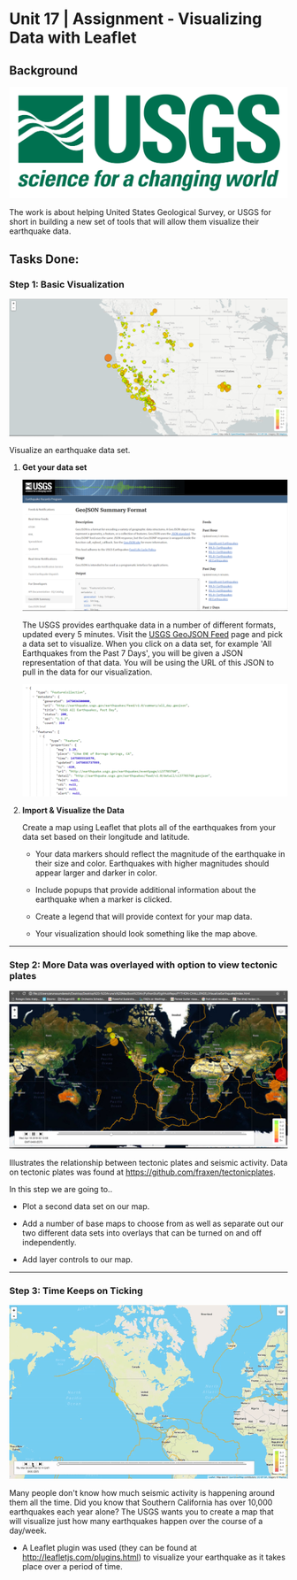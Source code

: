 # Unit 17 | Assignment - Visualizing Data with Leaflet

## Background

![1-Logo](Images/1-Logo.png)

The work is about helping United States Geological Survey, or USGS for short in building a new set of tools that will allow them visualize their earthquake data. 

## Tasks Done: 

### Step 1: Basic Visualization

![2-BasicMap](Images/2-BasicMap.png)

Visualize an earthquake data set.

1. **Get your data set**

   ![3-Data](Images/3-Data.png)

   The USGS provides earthquake data in a number of different formats, updated every 5 minutes. Visit the [USGS GeoJSON Feed](http://earthquake.usgs.gov/earthquakes/feed/v1.0/geojson.php) page and pick a data set to visualize. When you click on a data set, for example 'All Earthquakes from the Past 7 Days', you will be given a JSON representation of that data. You will be using the URL of this JSON to pull in the data for our visualization.

   ![4-JSON](Images/4-JSON.png)

2. **Import & Visualize the Data**

   Create a map using Leaflet that plots all of the earthquakes from your data set based on their longitude and latitude.

   * Your data markers should reflect the magnitude of the earthquake in their size and color. Earthquakes with higher magnitudes should appear larger and darker in color.

   * Include popups that provide additional information about the earthquake when a marker is clicked.

   * Create a legend that will provide context for your map data.

   * Your visualization should look something like the map above.

- - -

### Step 2: More Data was overlayed with option to view tectonic plates

![5-Advanced](Images/5-1-VisualizeEarthQuake_IndexPageScreenShot.png)

Illustrates the relationship between tectonic plates and seismic activity. Data on tectonic plates was found at <https://github.com/fraxen/tectonicplates>.

In this step we are going to..

* Plot a second data set on our map.

* Add a number of base maps to choose from as well as separate out our two different data sets into overlays that can be turned on and off independently.

* Add layer controls to our map.

- - -

### Step 3: Time Keeps on Ticking

![7-NotGif](Images/6-Time_Keeps_On_Ticking.gif)

Many people don't know how much seismic activity is happening around them all the time. Did you know that Southern California has over 10,000 earthquakes each year alone? The USGS wants you to create a map that will visualize just how many earthquakes happen over the course of a day/week.

* A Leaflet plugin was used (they can be found at <http://leafletjs.com/plugins.html>) to visualize your earthquake as it takes place over a period of time.
